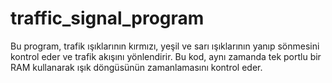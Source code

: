 # traffic_signal_program
Bu program, trafik ışıklarının kırmızı, yeşil ve sarı ışıklarının yanıp sönmesini kontrol eder ve trafik akışını yönlendirir. Bu kod, aynı zamanda tek portlu bir RAM kullanarak ışık döngüsünün zamanlamasını kontrol eder.
